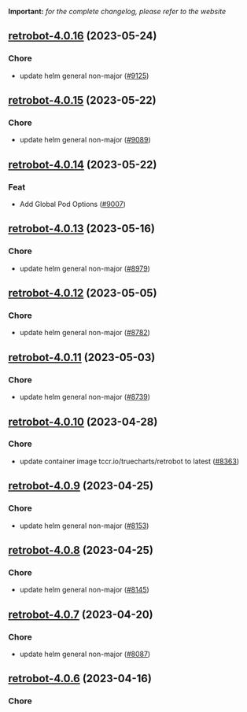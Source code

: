 **Important:**
*for the complete changelog, please refer to the website*




## [retrobot-4.0.16](https://github.com/truecharts/charts/compare/retrobot-4.0.15...retrobot-4.0.16) (2023-05-24)

### Chore

- update helm general non-major ([#9125](https://github.com/truecharts/charts/issues/9125))
  
  


## [retrobot-4.0.15](https://github.com/truecharts/charts/compare/retrobot-4.0.14...retrobot-4.0.15) (2023-05-22)

### Chore

- update helm general non-major ([#9089](https://github.com/truecharts/charts/issues/9089))
  
  


## [retrobot-4.0.14](https://github.com/truecharts/charts/compare/retrobot-4.0.13...retrobot-4.0.14) (2023-05-22)

### Feat

- Add Global Pod Options ([#9007](https://github.com/truecharts/charts/issues/9007))
  
  


## [retrobot-4.0.13](https://github.com/truecharts/charts/compare/retrobot-4.0.12...retrobot-4.0.13) (2023-05-16)

### Chore

- update helm general non-major ([#8979](https://github.com/truecharts/charts/issues/8979))
  
  


## [retrobot-4.0.12](https://github.com/truecharts/charts/compare/retrobot-4.0.11...retrobot-4.0.12) (2023-05-05)

### Chore

- update helm general non-major ([#8782](https://github.com/truecharts/charts/issues/8782))
  
  


## [retrobot-4.0.11](https://github.com/truecharts/charts/compare/retrobot-4.0.10...retrobot-4.0.11) (2023-05-03)

### Chore

- update helm general non-major ([#8739](https://github.com/truecharts/charts/issues/8739))
  
  


## [retrobot-4.0.10](https://github.com/truecharts/charts/compare/retrobot-4.0.9...retrobot-4.0.10) (2023-04-28)

### Chore

- update container image tccr.io/truecharts/retrobot to latest ([#8363](https://github.com/truecharts/charts/issues/8363))
  
  


## [retrobot-4.0.9](https://github.com/truecharts/charts/compare/retrobot-4.0.8...retrobot-4.0.9) (2023-04-25)

### Chore

- update helm general non-major ([#8153](https://github.com/truecharts/charts/issues/8153))
  
  


## [retrobot-4.0.8](https://github.com/truecharts/charts/compare/retrobot-4.0.7...retrobot-4.0.8) (2023-04-25)

### Chore

- update helm general non-major ([#8145](https://github.com/truecharts/charts/issues/8145))
  
  


## [retrobot-4.0.7](https://github.com/truecharts/charts/compare/retrobot-4.0.6...retrobot-4.0.7) (2023-04-20)

### Chore

- update helm general non-major ([#8087](https://github.com/truecharts/charts/issues/8087))
  
  


## [retrobot-4.0.6](https://github.com/truecharts/charts/compare/retrobot-4.0.5...retrobot-4.0.6) (2023-04-16)

### Chore
